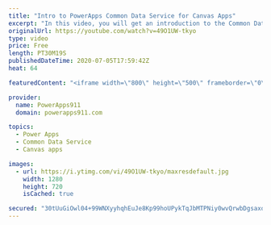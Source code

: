 ```yaml
---
title: "Intro to PowerApps Common Data Service for Canvas Apps"
excerpt: "In this video, you will get an introduction to the Common Data Service (CDS) for Power Apps from a canvas apps perspective. We will create an entity, learn about field types, business rules, relationships, views, build a simple app, and set security on it. Not a be all, end all video but enough to get"
originalUrl: https://youtube.com/watch?v=49O1UW-tkyo
type: video
price: Free
length: PT30M19S
publishedDateTime: 2020-07-05T17:59:42Z
heat: 64

featuredContent: "<iframe width=\"800\" height=\"500\" frameborder=\"0\" src=\"https://www.youtube.com/embed/49O1UW-tkyo\" allow=\"accelerometer; autoplay; encrypted-media; gyroscope; picture-in-picture\" allowfullscreen></iframe>"

provider:
  name: PowerApps911
  domain: powerapps911.com

topics:
  - Power Apps
  - Common Data Service
  - Canvas apps

images:
  - url: https://i.ytimg.com/vi/49O1UW-tkyo/maxresdefault.jpg
    width: 1280
    height: 720
    isCached: true

secured: "30tUuGiOwl04+99WNXyyhqhEuJe8Kp99hoUPykTqJbMTPNiy0wvQrwbDgsaxob80X96o8aifE2UhzwM4qep/UEPYN7hzFkLmWiT1D8RxnWRvubmFMbs0Px54xcKzVZc11EmdXVBaGYGTR/Ri1djucJ+4u7s7ow8+kOIHjT79qIuyeNBVPufXlJ6zFvQj2RpJm575Ypw6ai6BkKo7E5xL7xQEwD+ShDrbWHVHhv1MOnsRxtekbGJ8a5t/hkyhIDA2/xuTVJgFSAAWu5uh+GCrZ9IpG4i49glpVyjeDolnQ+fg5qte45yoPaatUKPLkN4r/wxJCjUpGHg3JCXndPJcHeTyAmYKZsXAMgQN3FYepmwO5jKL8s0dnKqf3H1KQ3tyJGCwMOf2qV0vL8VpgHzE1KuCVY7coNJY/BcI5zRU5N0=;AYwEM1khVeryxNLuNATPUg=="
---
```


